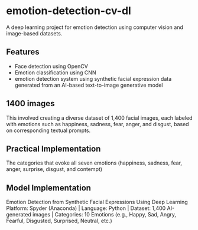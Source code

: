 # emotion-detection-cv-dl

A deep learning project for emotion detection using computer vision and image-based datasets.

## Features
- Face detection using OpenCV
- Emotion classification using CNN
- emotion detection system using synthetic facial expression data generated from an AI-based text-to-image generative model

## 1400 images
This involved creating a diverse dataset of 1,400 facial images, each labeled with emotions such as happiness, sadness, fear, anger, and disgust, based on corresponding textual prompts.

## Practical Implementation
The categories that evoke all seven emotions (happiness, sadness, fear, anger, surprise, disgust, and contempt) 

## Model Implementation
Emotion Detection from Synthetic Facial Expressions Using Deep Learning
Platform: Spyder (Anaconda) | Language: Python | Dataset: 1,400 AI-generated images | Categories: 10 Emotions (e.g., Happy, Sad, Angry, Fearful, Disgusted, Surprised, Neutral, etc.)
